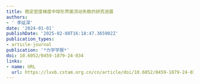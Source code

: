 ```yaml
---
title: 稳定密度梯度中球形界面流动失稳的研究进展
authors:
- ' 李延深'
date: '2024-01-01'
publishDate: '2025-02-08T16:18:47.365902Z'
publication_types:
- article-journal
publication: '*力学学报*'
doi: 10.6052/0459-1879-24-034
links:
- name: URL
  url: https://lxxb.cstam.org.cn/cn/article/doi/10.6052/0459-1879-24-034
---
```

